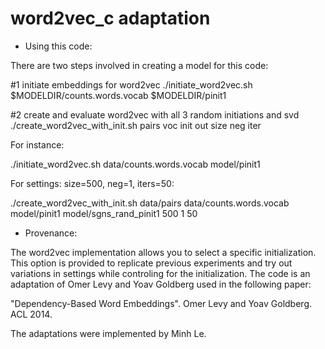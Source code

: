 # word2vec_c adaptation

* Using this code:

There are two steps involved in creating a model for this code:

#1 initiate embeddings for word2vec
./initiate_word2vec.sh $MODELDIR/counts.words.vocab $MODELDIR/pinit1

#2 create and evaluate word2vec with all 3 random initiations and svd
./create_word2vec_with_init.sh pairs voc init out size neg iter

For instance:

./initiate_word2vec.sh data/counts.words.vocab model/pinit1

For settings: size=500, neg=1, iters=50:

./create_word2vec_with_init.sh data/pairs data/counts.words.vocab model/pinit1 model/sgns_rand_pinit1 500 1 50



* Provenance:

The word2vec implementation allows you to select a specific initialization. This option is provided to replicate previous experiments and try out variations in settings while controling for the initialization.
The code is an adaptation of Omer Levy and Yoav Goldberg used in the following paper:

"Dependency-Based Word Embeddings". Omer Levy and Yoav Goldberg. ACL 2014.

The adaptations were implemented by Minh Le.
